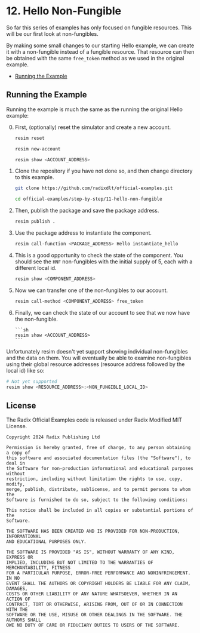 # 12. Hello Non-Fungible

So far this series of examples has only focused on fungible resources. This will
be our first look at non-fungibles.

By making some small changes to our starting Hello example, we can create it
with a non-fungible instead of a fungible resource. That resource can then be
obtained with the same `free_token` method as we used in the original example.

- [Running the Example](#running-the-example)

## Running the Example

Running the example is much the same as the running the original Hello example:

0.  First, (optionally) reset the simulator and create a new account.

    ```sh
    resim reset

    resim new-account

    resim show <ACCOUNT_ADDRESS>
    ```

1.  Clone the repository if you have not done so, and then change directory to
    this example.

    ```sh
    git clone https://github.com/radixdlt/official-examples.git

    cd official-examples/step-by-step/11-hello-non-fungible
    ```

2.  Then, publish the package and save the package address.

    ```sh
    resim publish .
    ```

3.  Use the package address to instantiate the component.

    ```sh
    resim call-function <PACKAGE_ADDRESS> Hello instantiate_hello
    ```

4.  This is a good opportunity to check the state of the component. You should
    see the `HNF` non-fungibles with the initial supply of 5, each with a
    different local id.

    ```sh
    resim show <COMPONENT_ADDRESS>
    ```

5.  Now we can transfer one of the non-fungibles to our account.

    ```sh
    resim call-method <COMPONENT_ADDRESS> free_token
    ```

6.  Finally, we can check the state of our account to see that we now have the
    non-fungible.

        ```sh
        resim show <ACCOUNT_ADDRESS>
        ```

Unfortunately resim doesn't yet support showing individual non-fungibles and the
data on them. You will eventually be able to examine non-fungibles using their
global resource addresses (resource address followed by the local id) like so:

```sh
# Not yet supported
resim show <RESOURCE_ADDRESS>:<NON_FUNGIBLE_LOCAL_ID>
```

## License

The Radix Official Examples code is released under Radix Modified MIT License.

    Copyright 2024 Radix Publishing Ltd

    Permission is hereby granted, free of charge, to any person obtaining a copy of
    this software and associated documentation files (the "Software"), to deal in
    the Software for non-production informational and educational purposes without
    restriction, including without limitation the rights to use, copy, modify,
    merge, publish, distribute, sublicense, and to permit persons to whom the
    Software is furnished to do so, subject to the following conditions:

    This notice shall be included in all copies or substantial portions of the
    Software.

    THE SOFTWARE HAS BEEN CREATED AND IS PROVIDED FOR NON-PRODUCTION, INFORMATIONAL
    AND EDUCATIONAL PURPOSES ONLY.

    THE SOFTWARE IS PROVIDED "AS IS", WITHOUT WARRANTY OF ANY KIND, EXPRESS OR
    IMPLIED, INCLUDING BUT NOT LIMITED TO THE WARRANTIES OF MERCHANTABILITY, FITNESS
    FOR A PARTICULAR PURPOSE, ERROR-FREE PERFORMANCE AND NONINFRINGEMENT. IN NO
    EVENT SHALL THE AUTHORS OR COPYRIGHT HOLDERS BE LIABLE FOR ANY CLAIM, DAMAGES,
    COSTS OR OTHER LIABILITY OF ANY NATURE WHATSOEVER, WHETHER IN AN ACTION OF
    CONTRACT, TORT OR OTHERWISE, ARISING FROM, OUT OF OR IN CONNECTION WITH THE
    SOFTWARE OR THE USE, MISUSE OR OTHER DEALINGS IN THE SOFTWARE. THE AUTHORS SHALL
    OWE NO DUTY OF CARE OR FIDUCIARY DUTIES TO USERS OF THE SOFTWARE.
